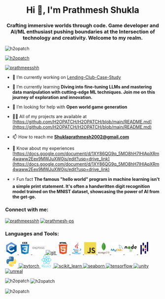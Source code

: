 <h1 align="center">Hi 👋, I'm Prathmesh Shukla</h1>
<h3 align="center">Crafting immersive worlds through code. Game developer and AI/ML enthusiast pushing boundaries at the Intersection of technology and creativity. Welcome to my realm.</h3>

<p align="left"> <img src="https://komarev.com/ghpvc/?username=h2opatch&label=Profile%20views&color=0e75b6&style=flat" alt="h2opatch" /> </p>

<p align="left"> <a href="https://github.com/ryo-ma/github-profile-trophy"><img src="https://github-profile-trophy.vercel.app/?username=h2opatch" alt="h2opatch" /></a> </p>

<p align="left"> <a href="https://twitter.com/prathmeesshh" target="blank"><img src="https://img.shields.io/twitter/follow/prathmeesshh?logo=twitter&style=for-the-badge" alt="prathmeesshh" /></a> </p>

- 🔭 I’m currently working on [Lending-Club-Case-Study](https://github.com/H2OPATCH/Lending-Club-Case-Study)

- 🌱 I’m currently learning **Diving into fine-tuning LLMs and mastering data manipulation with cutting-edge ML techniques. Join me on this journey of exploration and innovation.**

- 🤝 I’m looking for help with **Open world game generation**

- 👨‍💻 All of my projects are available at [https://github.com/H2OPATCH/H2OPATCH/blob/main/README.md](https://github.com/H2OPATCH/H2OPATCH/blob/main/README.md)

- 📫 How to reach me **Shuklaprathmesh2002@gmail.com**

- 📄 Know about my experiences [https://docs.google.com/document/d/1XY86QG9q_5MO8hH7lHlApXRm4waww2Eex9MWJuXW0js/edit?usp=drive_link](https://docs.google.com/document/d/1XY86QG9q_5MO8hH7lHlApXRm4waww2Eex9MWJuXW0js/edit?usp=drive_link)

- ⚡ Fun fact **The famous "hello world" program in machine learning isn't a simple print statement. It's often a handwritten digit recognition model trained on the MNIST dataset, showcasing the power of AI from the get-go.**

<h3 align="left">Connect with me:</h3>
<p align="left">
<a href="https://twitter.com/prathmeesshh" target="blank"><img align="center" src="https://raw.githubusercontent.com/rahuldkjain/github-profile-readme-generator/master/src/images/icons/Social/twitter.svg" alt="prathmeesshh" height="30" width="40" /></a>
<a href="https://linkedin.com/in/prathmesh-ps" target="blank"><img align="center" src="https://raw.githubusercontent.com/rahuldkjain/github-profile-readme-generator/master/src/images/icons/Social/linked-in-alt.svg" alt="prathmesh-ps" height="30" width="40" /></a>
</p>

<h3 align="left">Languages and Tools:</h3>
<p align="left"> <a href="https://www.cprogramming.com/" target="_blank" rel="noreferrer"> <img src="https://raw.githubusercontent.com/devicons/devicon/master/icons/c/c-original.svg" alt="c" width="40" height="40"/> </a> <a href="https://www.w3schools.com/css/" target="_blank" rel="noreferrer"> <img src="https://raw.githubusercontent.com/devicons/devicon/master/icons/css3/css3-original-wordmark.svg" alt="css3" width="40" height="40"/> </a> <a href="https://expressjs.com" target="_blank" rel="noreferrer"> <img src="https://raw.githubusercontent.com/devicons/devicon/master/icons/express/express-original-wordmark.svg" alt="express" width="40" height="40"/> </a> <a href="https://git-scm.com/" target="_blank" rel="noreferrer"> <img src="https://www.vectorlogo.zone/logos/git-scm/git-scm-icon.svg" alt="git" width="40" height="40"/> </a> <a href="https://www.w3.org/html/" target="_blank" rel="noreferrer"> <img src="https://raw.githubusercontent.com/devicons/devicon/master/icons/html5/html5-original-wordmark.svg" alt="html5" width="40" height="40"/> </a> <a href="https://www.java.com" target="_blank" rel="noreferrer"> <img src="https://raw.githubusercontent.com/devicons/devicon/master/icons/java/java-original.svg" alt="java" width="40" height="40"/> </a> <a href="https://developer.mozilla.org/en-US/docs/Web/JavaScript" target="_blank" rel="noreferrer"> <img src="https://raw.githubusercontent.com/devicons/devicon/master/icons/javascript/javascript-original.svg" alt="javascript" width="40" height="40"/> </a> <a href="https://www.mongodb.com/" target="_blank" rel="noreferrer"> <img src="https://raw.githubusercontent.com/devicons/devicon/master/icons/mongodb/mongodb-original-wordmark.svg" alt="mongodb" width="40" height="40"/> </a> <a href="https://www.mysql.com/" target="_blank" rel="noreferrer"> <img src="https://raw.githubusercontent.com/devicons/devicon/master/icons/mysql/mysql-original-wordmark.svg" alt="mysql" width="40" height="40"/> </a> <a href="https://nodejs.org" target="_blank" rel="noreferrer"> <img src="https://raw.githubusercontent.com/devicons/devicon/master/icons/nodejs/nodejs-original-wordmark.svg" alt="nodejs" width="40" height="40"/> </a> <a href="https://pandas.pydata.org/" target="_blank" rel="noreferrer"> <img src="https://raw.githubusercontent.com/devicons/devicon/2ae2a900d2f041da66e950e4d48052658d850630/icons/pandas/pandas-original.svg" alt="pandas" width="40" height="40"/> </a> <a href="https://www.python.org" target="_blank" rel="noreferrer"> <img src="https://raw.githubusercontent.com/devicons/devicon/master/icons/python/python-original.svg" alt="python" width="40" height="40"/> </a> <a href="https://pytorch.org/" target="_blank" rel="noreferrer"> <img src="https://www.vectorlogo.zone/logos/pytorch/pytorch-icon.svg" alt="pytorch" width="40" height="40"/> </a> <a href="https://reactjs.org/" target="_blank" rel="noreferrer"> <img src="https://raw.githubusercontent.com/devicons/devicon/master/icons/react/react-original-wordmark.svg" alt="react" width="40" height="40"/> </a> <a href="https://scikit-learn.org/" target="_blank" rel="noreferrer"> <img src="https://upload.wikimedia.org/wikipedia/commons/0/05/Scikit_learn_logo_small.svg" alt="scikit_learn" width="40" height="40"/> </a> <a href="https://seaborn.pydata.org/" target="_blank" rel="noreferrer"> <img src="https://seaborn.pydata.org/_images/logo-mark-lightbg.svg" alt="seaborn" width="40" height="40"/> </a> <a href="https://www.tensorflow.org" target="_blank" rel="noreferrer"> <img src="https://www.vectorlogo.zone/logos/tensorflow/tensorflow-icon.svg" alt="tensorflow" width="40" height="40"/> </a> <a href="https://unity.com/" target="_blank" rel="noreferrer"> <img src="https://www.vectorlogo.zone/logos/unity3d/unity3d-icon.svg" alt="unity" width="40" height="40"/> </a> <a href="https://unrealengine.com/" target="_blank" rel="noreferrer"> <img src="https://raw.githubusercontent.com/kenangundogan/fontisto/036b7eca71aab1bef8e6a0518f7329f13ed62f6b/icons/svg/brand/unreal-engine.svg" alt="unreal" width="40" height="40"/> </a> </p>

<p><img align="left" src="https://github-readme-stats.vercel.app/api/top-langs?username=h2opatch&show_icons=true&locale=en&layout=compact" alt="h2opatch" /></p>

<p>&nbsp;<img align="center" src="https://github-readme-stats.vercel.app/api?username=h2opatch&show_icons=true&locale=en" alt="h2opatch" /></p>

<p><img align="center" src="https://github-readme-streak-stats.herokuapp.com/?user=h2opatch&" alt="h2opatch" /></p>
